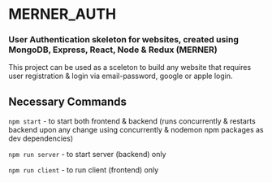 # MERNER_AUTH

### User Authentication skeleton for websites, created using MongoDB, Express, React, Node & Redux (MERNER)

This project can be used as a sceleton to build any website that requires user registration & login via email-password, google or apple login.

## Necessary Commands

`npm start` - to start both frontend & backend (runs concurrently & restarts backend upon any change using concurrently & nodemon npm packages as dev dependencies)

`npm run server` - to start server (backend) only

`npm run client` - to run client (frontend) only
